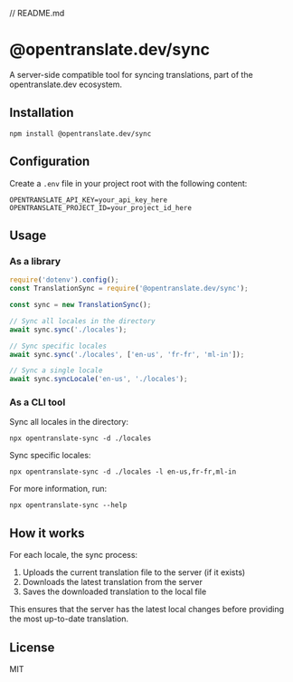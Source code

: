 // README.md
# @opentranslate.dev/sync

A server-side compatible tool for syncing translations, part of the opentranslate.dev ecosystem.

## Installation

```
npm install @opentranslate.dev/sync
```

## Configuration

Create a `.env` file in your project root with the following content:

```
OPENTRANSLATE_API_KEY=your_api_key_here
OPENTRANSLATE_PROJECT_ID=your_project_id_here
```

## Usage

### As a library

```javascript
require('dotenv').config();
const TranslationSync = require('@opentranslate.dev/sync');

const sync = new TranslationSync();

// Sync all locales in the directory
await sync.sync('./locales');

// Sync specific locales
await sync.sync('./locales', ['en-us', 'fr-fr', 'ml-in']);

// Sync a single locale
await sync.syncLocale('en-us', './locales');
```

### As a CLI tool

Sync all locales in the directory:
```
npx opentranslate-sync -d ./locales
```

Sync specific locales:
```
npx opentranslate-sync -d ./locales -l en-us,fr-fr,ml-in
```

For more information, run:
```
npx opentranslate-sync --help
```

## How it works

For each locale, the sync process:
1. Uploads the current translation file to the server (if it exists)
2. Downloads the latest translation from the server
3. Saves the downloaded translation to the local file

This ensures that the server has the latest local changes before providing the most up-to-date translation.

## License

MIT